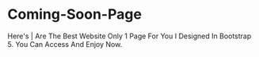 # Coming-Soon-Page
Here's | Are The Best Website Only 1 Page For You I Designed In Bootstrap 5. You Can Access And Enjoy Now.
